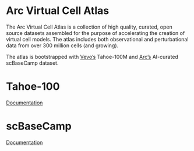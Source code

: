 Arc Virtual Cell Atlas
======================

The Arc Virtual Cell Atlas is a collection of high quality, curated, open source datasets assembled for the purpose of accelerating the creation of virtual cell models.
The atlas includes both observational and perturbational data from over 300 million cells (and growing).

The atlas is bootstrapped with [Vevo’s](https://www.vevo.ai/) Tahoe-100M and [Arc’s](https://arcinstitute.org/) AI-curated scBaseCamp dataset.


# Tahoe-100

[Documentation](./tahoe-100/README.md)

# scBaseCamp

[Documentation](./scBaseCamp/README.md)